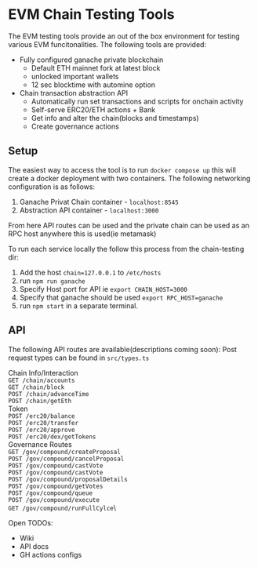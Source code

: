 # EVM Chain Testing Tools

The EVM testing tools provide an out of the box environment for testing various EVM funcitonalities. The following tools are provided:
* Fully configured ganache private blockchain
    * Default ETH mainnet fork at latest block
    * unlocked important wallets
    * 12 sec blocktime with automine option
* Chain transaction abstraction API
    * Automatically run set transactions and scripts for onchain activity
    * Self-serve ERC20/ETH actions + Bank 
    * Get info and alter the chain(blocks and timestamps)
    * Create governance actions 

## Setup 

The easiest way to access the tool is to run `docker compose up` this will create a docker deployment with two containers. The following networking configuration is as follows:
1. Ganache Privat Chain container - `localhost:8545`
2. Abstraction API container - `localhost:3000`

From here API routes can be used and the private chain can be used as an RPC host anywhere this is used(ie metamask)

To run each service locally the follow this process from the chain-testing dir:
1. Add the host `chain=127.0.0.1` to `/etc/hosts`
2. run `npm run ganache`
3. Specify Host port for API ie `export CHAIN_HOST=3000`
4. Specify that ganache should be used `export RPC_HOST=ganache`
5. run `npm start` in a separate terminal.

## API

The following API routes are available(descriptions coming soon):
Post request types can be found in `src/types.ts`

Chain Info/Interaction\
`GET /chain/accounts`\
`GET /chain/block`\
`POST /chain/advanceTime`\
`POST /chain/getEth`\
Token\
`POST /erc20/balance`\
`POST /erc20/transfer`\
`POST /erc20/approve`\
`POST /erc20/dex/getTokens`\
Governance Routes\
`GET /gov/compound/createProposal`\
`POST /gov/compound/cancelProposal`\
`POST /gov/compound/castVote`\
`POST /gov/compound/castVote`\
`POST /gov/compound/proposalDetails`\
`POST /gov/compound/getVotes`\
`POST /gov/compound/queue`\
`POST /gov/compound/execute`\
`GET /gov/compound/runFullCylce`\

Open TODOs:
* Wiki
* API docs
* GH actions configs
